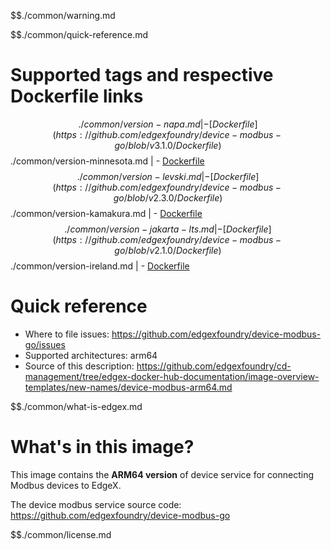 $$./common/warning.md

$$./common/quick-reference.md

# Supported tags and respective Dockerfile links

$$./common/version-napa.md |
        - [Dockerfile](https://github.com/edgexfoundry/device-modbus-go/blob/v3.1.0/Dockerfile)
$$./common/version-minnesota.md |
        - [Dockerfile](https://github.com/edgexfoundry/device-modbus-go/blob/v3.0.0/Dockerfile)
$$./common/version-levski.md |
        - [Dockerfile](https://github.com/edgexfoundry/device-modbus-go/blob/v2.3.0/Dockerfile)
$$./common/version-kamakura.md |
        - [Dockerfile](https://github.com/edgexfoundry/device-modbus-go/blob/v2.2.0/Dockerfile)
$$./common/version-jakarta-lts.md |
        - [Dockerfile](https://github.com/edgexfoundry/device-modbus-go/blob/v2.1.0/Dockerfile)
$$./common/version-ireland.md |
        - [Dockerfile](https://github.com/edgexfoundry/device-modbus-go/blob/v2.0.0/Dockerfile)

# Quick reference

- Where to file issues: https://github.com/edgexfoundry/device-modbus-go/issues
- Supported architectures: arm64
- Source of this description: https://github.com/edgexfoundry/cd-management/tree/edgex-docker-hub-documentation/image-overview-templates/new-names/device-modbus-arm64.md

$$./common/what-is-edgex.md

# What's in this image?

This image contains the **ARM64 version** of device service for connecting Modbus devices to EdgeX.

The device modbus service source code: <https://github.com/edgexfoundry/device-modbus-go>

$$./common/license.md
